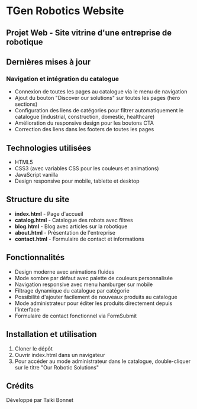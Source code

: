 # TGen Robotics Website

## Projet Web - Site vitrine d'une entreprise de robotique

## Dernières mises à jour

### Navigation et intégration du catalogue

- Connexion de toutes les pages au catalogue via le menu de navigation
- Ajout du bouton "Discover our solutions" sur toutes les pages (hero sections)
- Configuration des liens de catégories pour filtrer automatiquement le catalogue (industrial, construction, domestic, healthcare)
- Amélioration du responsive design pour les boutons CTA
- Correction des liens dans les footers de toutes les pages

## Technologies utilisées

- HTML5
- CSS3 (avec variables CSS pour les couleurs et animations)
- JavaScript vanilla
- Design responsive pour mobile, tablette et desktop

## Structure du site

- **index.html** - Page d'accueil
- **catalog.html** - Catalogue des robots avec filtres
- **blog.html** - Blog avec articles sur la robotique
- **about.html** - Présentation de l'entreprise
- **contact.html** - Formulaire de contact et informations

## Fonctionnalités

- Design moderne avec animations fluides
- Mode sombre par défaut avec palette de couleurs personnalisée
- Navigation responsive avec menu hamburger sur mobile
- Filtrage dynamique du catalogue par catégorie
- Possibilité d'ajouter facilement de nouveaux produits au catalogue
- Mode administrateur pour éditer les produits directement depuis l'interface
- Formulaire de contact fonctionnel via FormSubmit

## Installation et utilisation

1. Cloner le dépôt
2. Ouvrir index.html dans un navigateur
3. Pour accéder au mode administrateur dans le catalogue, double-cliquer sur le titre "Our Robotic Solutions"

## Crédits

Développé par Taiki Bonnet
